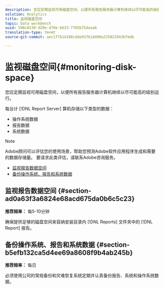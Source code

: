 ```yaml
---
description: 您应定期监视可用磁盘空间，以便所有报告服务器计算机继续以尽可能高的级别运行。
solution: Analytics
title: 监视磁盘空间
topic: Data workbench
uuid: 590c8239-d20e-470e-b633-7785b75daaa6
translation-type: tm+mt
source-git-commit: aec1f7b14198cdde91f61d490a235022943bfedb

---
```



# 监视磁盘空间{#monitoring-disk-space}

您应定期监视可用磁盘空间，以便所有报告服务器计算机继续以尽可能高的级别运行。

每台计 [!DNL Report Server] 算机存储以下类型的数据：

* 操作系统数据
* 报告数据
* 系统数据

>[!NOTE]
>
>Adobe顾问可以评估您的使用场景，帮助您预测Adobe软件应用程序生成和需要的数据存储量。 要请求此类评估，请联系Adobe咨询服务。

* [监视报告数据空间](../../../home/c-rpt-oview/c-admin-rpt/c-mon-disk-sp.md#section-ad0a63f3a6824e68acd675da0b6c5c23)
* [备份操作系统、报告和系统数据](../../../home/c-rpt-oview/c-admin-rpt/c-mon-disk-sp.md#section-b5efb132ca5d4ee69a8608f9b4ab245b)

## 监视报告数据空间 {#section-ad0a63f3a6824e68acd675da0b6c5c23}

**推荐频率：** 每5-10分钟

确保提供足够的磁盘空间来容纳安装目录内 [!DNL Reports] 文件夹中的 [!DNL Report] 报告。

## 备份操作系统、报告和系统数据 {#section-b5efb132ca5d4ee69a8608f9b4ab245b}

**推荐频率：** 每日

必须使用公司的常规备份和灾难恢复系统定期并认真备份报告、系统和操作系统数据。
